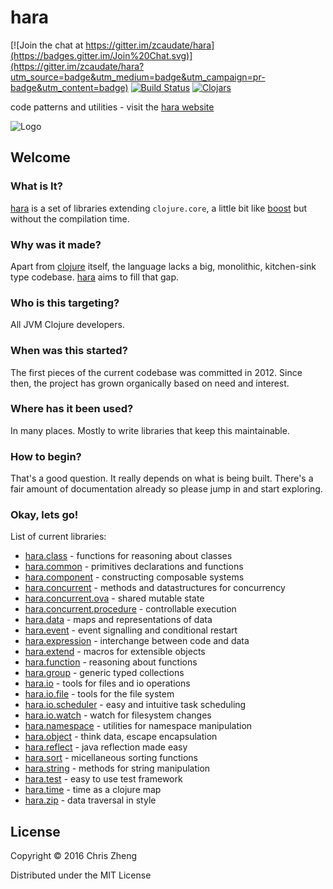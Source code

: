 # hara

[![Join the chat at https://gitter.im/zcaudate/hara](https://badges.gitter.im/Join%20Chat.svg)](https://gitter.im/zcaudate/hara?utm_source=badge&utm_medium=badge&utm_campaign=pr-badge&utm_content=badge)
[![Build Status](https://travis-ci.org/zcaudate/hara.png?branch=master)](https://travis-ci.org/zcaudate/hara)
[![Clojars](https://img.shields.io/clojars/v/im.chit/hara.svg)](https://clojars.org/im.chit/hara)

code patterns and utilities - visit the [hara website](http://docs.caudate.me/hara/)

![Logo](http://docs.caudate.me/hara/img/logo.png)

## Welcome

### What is It?

[hara](https://github.com/zcaudate/hara) is a set of libraries extending `clojure.core`, a little bit like [boost](http://www.boost.org) but without the compilation time.

### Why was it made?

Apart from [clojure](http://www.clojure.org) itself, the language lacks a big, monolithic, kitchen-sink type codebase. [hara](https://github.com/zcaudate/hara) aims to fill that gap.

### Who is this targeting?

All JVM Clojure developers.

### When was this started?

The first pieces of the current codebase was committed in 2012. Since then, the project has grown organically based on need and interest.

### Where has it been used?

In many places. Mostly to write libraries that keep this maintainable. 

### How to begin?

That's a good question. It really depends on what is being built. There's a fair amount of documentation already so please jump in and start exploring.

### Okay, lets go!

List of current libraries:

- [hara.class](http://docs.caudate.me/hara/hara-class.html) - functions for reasoning about classes
- [hara.common](http://docs.caudate.me/hara/hara-common.html) - primitives declarations and functions
- [hara.component](http://docs.caudate.me/hara/hara-component.html) - constructing composable systems
- [hara.concurrent](http://docs.caudate.me/hara/hara-concurrent.html) - methods and datastructures for concurrency
- [hara.concurrent.ova](http://docs.caudate.me/hara/hara-concurrent-ova.html) - shared mutable state
- [hara.concurrent.procedure](http://docs.caudate.me/hara/hara-concurrent.procedure.html) - controllable execution
- [hara.data](http://docs.caudate.me/hara/hara-data.html) - maps and representations of data
- [hara.event](http://docs.caudate.me/hara/hara-event.html) - event signalling and conditional restart
- [hara.expression](http://docs.caudate.me/hara/hara-expression.html) - interchange between code and data
- [hara.extend](http://docs.caudate.me/hara/hara-extend.html) - macros for extensible objects
- [hara.function](http://docs.caudate.me/hara/hara-function.html) - reasoning about functions
- [hara.group](http://docs.caudate.me/hara/hara-group.html) - generic typed collections
- [hara.io](http://docs.caudate.me/hara/hara-io.html) - tools for files and io operations
- [hara.io.file](http://docs.caudate.me/hara/hara-io-file.html) - tools for the file system
- [hara.io.scheduler](http://docs.caudate.me/hara/hara-io-scheduler.html) - easy and intuitive task scheduling
- [hara.io.watch](http://docs.caudate.me/hara/hara-io-watch.html) - watch for filesystem changes
- [hara.namespace](http://docs.caudate.me/hara/hara-namespace.html) - utilities for namespace manipulation
- [hara.object](http://docs.caudate.me/hara/hara-object.html) - think data, escape encapsulation
- [hara.reflect](http://docs.caudate.me/hara/hara-reflect.html) - java reflection made easy
- [hara.sort](http://docs.caudate.me/hara/hara-sort.html) - micellaneous sorting functions
- [hara.string](http://docs.caudate.me/hara/hara-string.html) - methods for string manipulation
- [hara.test](http://docs.caudate.me/hara/hara-test.html) - easy to use test framework
- [hara.time](http://docs.caudate.me/hara/hara-time.html) - time as a clojure map
- [hara.zip](http://docs.caudate.me/hara/hara-zip.html) - data traversal in style

## License

Copyright © 2016 Chris Zheng

Distributed under the MIT License
